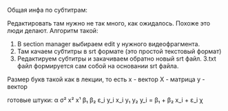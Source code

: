 Общая инфа по субтитрам:

Редактировать там нужно не так много, как ожидалось. Похоже это люди делают. Алгоритм такой:
1. В section manager выбираем edit у нужного видеофрагмента.
2. Там качаем субтитры в srt формате (это простой текстовый формат)
2. Редактируем субтитры и закачиваем обратно новый srt файл.
3.txt файл формируется сам собой на основании srt файла.


Размер букв такой как в лекции, то есть
x - вектор
X - матрица
y - вектор


готовые штуки:
α
σ²
x²
x¹
β₁
β₂
ε_i
y_i
x_i
y₁
y₂
y_i = β₁ + β₂ x_i + ε_i
χ


